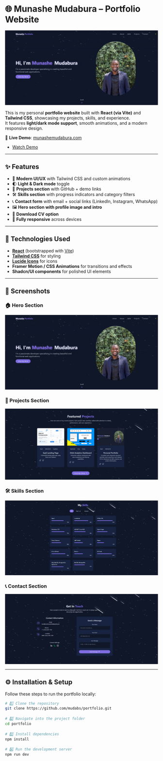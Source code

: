# 🌐 Munashe Mudabura – Portfolio Website

![Portfolio Preview](./public/screenshots/portfolio.png)

This is my personal **portfolio website** built with **React (via Vite)** and **Tailwind CSS**, showcasing my projects, skills, and experience.  
It features **light/dark mode support**, smooth animations, and a modern responsive design.

🔗 **Live Demo**: [munashemudabura.com](http://munashemudabura.com)

- [Watch Demo](./public/screenshots/demo.mp4)

---

## ✨ Features

- 🎨 **Modern UI/UX** with Tailwind CSS and custom animations
- 🌓 **Light & Dark mode** toggle
- 📂 **Projects section** with GitHub + demo links
- 🛠️ **Skills section** with progress indicators and category filters
- 📞 **Contact form** with email + social links (LinkedIn, Instagram, WhatsApp)
- 🖼️ **Hero section with profile image and intro**
- 📄 **Download CV option**
- 📱 **Fully responsive** across devices

---

## 🚀 Technologies Used

- **[React](https://react.dev/)** (bootstrapped with [Vite](https://vitejs.dev/))
- **[Tailwind CSS](https://tailwindcss.com/)** for styling
- **[Lucide Icons](https://lucide.dev/)** for icons
- **Framer Motion / CSS Animations** for transitions and effects
- **Shadcn/UI components** for polished UI elements

---

## 📸 Screenshots

### 🏠 Hero Section

![Hero](./public/screenshots/portfolio.png)

### 💼 Projects Section

![Projects](./public/screenshots/projects.png)

### 🛠️ Skills Section

![Skills](./public/screenshots/skills.png)

### 📞 Contact Section

![Contact](./public/screenshots/contact.png)

---

## ⚙️ Installation & Setup

Follow these steps to run the portfolio locally:

```bash
# 1️⃣ Clone the repository
git clone https://github.com/mudabs/portfolio.git

# 2️⃣ Navigate into the project folder
cd portfolio

# 3️⃣ Install dependencies
npm install

# 4️⃣ Run the development server
npm run dev
```
